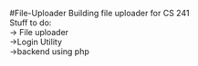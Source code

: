#File-Uploader
Building file uploader for CS 241  
Stuff to do:  
-> File uploader  
->Login Utility  
->backend using php  
